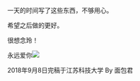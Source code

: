 一天的时间写了这些东西，不够用心。

希望之后做的更好。

很想念玲！

永远爱你![](file:///D:\Baidu\BaiduPinyin\5.2.4314.0\dict\emotionword\397EAE85DB7AF094777BC29FFB57AAF4.png)



2018年9月8日完稿于江苏科技大学  By 面包君



